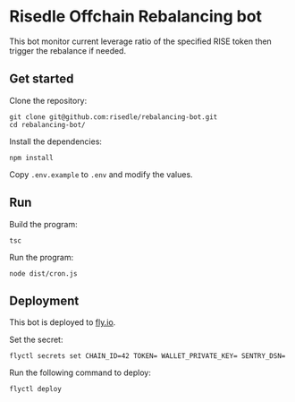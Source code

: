 # Risedle Offchain Rebalancing bot

This bot monitor current leverage ratio of the specified RISE token then
trigger the rebalance if needed.

## Get started

Clone the repository:

    git clone git@github.com:risedle/rebalancing-bot.git
    cd rebalancing-bot/

Install the dependencies:

    npm install

Copy `.env.example` to `.env` and modify the values.

## Run

Build the program:

    tsc

Run the program:

    node dist/cron.js

## Deployment

This bot is deployed to [fly.io](https://fly.io/docs/introduction/).

Set the secret:

    flyctl secrets set CHAIN_ID=42 TOKEN= WALLET_PRIVATE_KEY= SENTRY_DSN=

Run the following command to deploy:

    flyctl deploy

